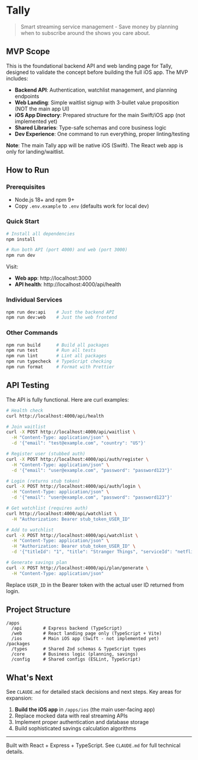 # Tally

> Smart streaming service management - Save money by planning when to subscribe around the shows you care about.

## MVP Scope

This is the foundational backend API and web landing page for Tally, designed to validate the concept before building the full iOS app. The MVP includes:

- **Backend API**: Authentication, watchlist management, and planning endpoints
- **Web Landing**: Simple waitlist signup with 3-bullet value proposition (NOT the main app UI)
- **iOS App Directory**: Prepared structure for the main Swift/iOS app (not implemented yet)
- **Shared Libraries**: Type-safe schemas and core business logic
- **Dev Experience**: One command to run everything, proper linting/testing

**Note**: The main Tally app will be native iOS (Swift). The React web app is only for landing/waitlist.

## How to Run

### Prerequisites
- Node.js 18+ and npm 9+
- Copy `.env.example` to `.env` (defaults work for local dev)

### Quick Start
```bash
# Install all dependencies
npm install

# Run both API (port 4000) and web (port 3000)  
npm run dev
```

Visit:
- **Web app**: http://localhost:3000
- **API health**: http://localhost:4000/api/health

### Individual Services
```bash
npm run dev:api    # Just the backend API
npm run dev:web    # Just the web frontend
```

### Other Commands
```bash
npm run build      # Build all packages
npm run test       # Run all tests
npm run lint       # Lint all packages  
npm run typecheck  # TypeScript checking
npm run format     # Format with Prettier
```

## API Testing

The API is fully functional. Here are curl examples:

```bash
# Health check
curl http://localhost:4000/api/health

# Join waitlist
curl -X POST http://localhost:4000/api/waitlist \
  -H "Content-Type: application/json" \
  -d '{"email": "test@example.com", "country": "US"}'

# Register user (stubbed auth)
curl -X POST http://localhost:4000/api/auth/register \
  -H "Content-Type: application/json" \
  -d '{"email": "user@example.com", "password": "password123"}'

# Login (returns stub token)
curl -X POST http://localhost:4000/api/auth/login \
  -H "Content-Type: application/json" \
  -d '{"email": "user@example.com", "password": "password123"}'

# Get watchlist (requires auth)
curl http://localhost:4000/api/watchlist \
  -H "Authorization: Bearer stub_token_USER_ID"

# Add to watchlist
curl -X POST http://localhost:4000/api/watchlist \
  -H "Content-Type: application/json" \
  -H "Authorization: Bearer stub_token_USER_ID" \
  -d '{"titleId": "1", "title": "Stranger Things", "serviceId": "netflix", "serviceName": "Netflix"}'

# Generate savings plan
curl -X POST http://localhost:4000/api/plan/generate \
  -H "Content-Type: application/json"
```

Replace `USER_ID` in the Bearer token with the actual user ID returned from login.

## Project Structure

```
/apps
  /api        # Express backend (TypeScript)
  /web        # React landing page only (TypeScript + Vite)
  /ios        # Main iOS app (Swift - not implemented yet)
/packages  
  /types      # Shared Zod schemas & TypeScript types
  /core       # Business logic (planning, savings)
  /config     # Shared configs (ESLint, TypeScript)
```

## What's Next

See `CLAUDE.md` for detailed stack decisions and next steps. Key areas for expansion:

1. **Build the iOS app** in `/apps/ios` (the main user-facing app)
2. Replace mocked data with real streaming APIs
3. Implement proper authentication and database storage  
4. Build sophisticated savings calculation algorithms

---

Built with React + Express + TypeScript. See `CLAUDE.md` for full technical details.